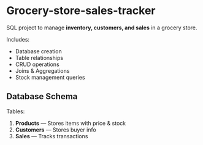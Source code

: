# Grocery-store-sales-tracker

SQL project to manage **inventory, customers, and sales** in a grocery store.  

Includes:
- Database creation
- Table relationships
- CRUD operations
- Joins & Aggregations
- Stock management queries

##  Database Schema
Tables:
1. **Products** — Stores items with price & stock
2. **Customers** — Stores buyer info
3. **Sales** — Tracks transactions
